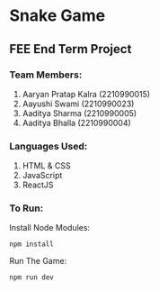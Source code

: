 # Snake Game
## FEE End Term Project
### Team Members:
1. Aaryan Pratap Kalra (2210990015)
2. Aayushi Swami (2210990023)
3. Aaditya Sharma (2210990005)
4. Aaditya Bhalla (2210990004)
### Languages Used:
1. HTML & CSS
2. JavaScript
3. ReactJS
### To Run:
Install Node Modules:
```
npm install
```
Run The Game:
```
npm run dev
```
